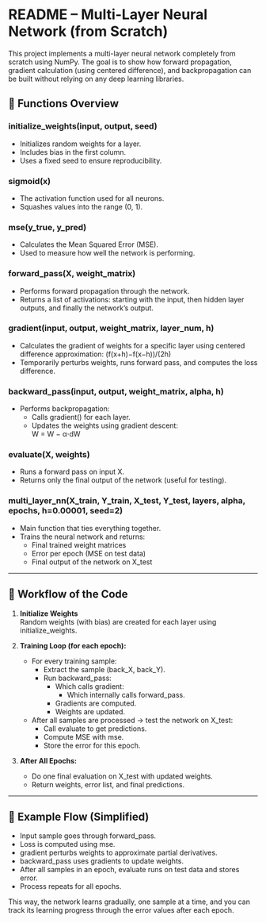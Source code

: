 # README – Multi-Layer Neural Network (from Scratch)

This project implements a multi-layer neural network completely from scratch using NumPy.
The goal is to show how forward propagation, gradient calculation (using centered difference), and backpropagation can be built without relying on any deep learning libraries.

## 🚀 Functions Overview

### initialize_weights(input, output, seed)
- Initializes random weights for a layer.
- Includes bias in the first column.
- Uses a fixed seed to ensure reproducibility.

### sigmoid(x)
- The activation function used for all neurons.
- Squashes values into the range (0, 1).

### mse(y_true, y_pred)
- Calculates the Mean Squared Error (MSE).
- Used to measure how well the network is performing.

### forward_pass(X, weight_matrix)
- Performs forward propagation through the network.
- Returns a list of activations: starting with the input, then hidden layer outputs, and finally the network’s output.

### gradient(input, output, weight_matrix, layer_num, h)
- Calculates the gradient of weights for a specific layer using centered difference approximation:
  (f(x+h)−f(x−h))/(2h)
- Temporarily perturbs weights, runs forward pass, and computes the loss difference.

### backward_pass(input, output, weight_matrix, alpha, h)
- Performs backpropagation:
  - Calls gradient() for each layer.
  - Updates the weights using gradient descent:  
    W = W − α⋅dW

### evaluate(X, weights)
- Runs a forward pass on input X.
- Returns only the final output of the network (useful for testing).

### multi_layer_nn(X_train, Y_train, X_test, Y_test, layers, alpha, epochs, h=0.00001, seed=2)
- Main function that ties everything together.
- Trains the neural network and returns:
  - Final trained weight matrices
  - Error per epoch (MSE on test data)
  - Final output of the network on X_test

---

## 🔄 Workflow of the Code

1. **Initialize Weights**  
   Random weights (with bias) are created for each layer using initialize_weights.

2. **Training Loop (for each epoch):**
   - For every training sample:
     - Extract the sample (back_X, back_Y).
     - Run backward_pass:
       - Which calls gradient:
         - Which internally calls forward_pass.
       - Gradients are computed.
       - Weights are updated.
   - After all samples are processed → test the network on X_test:
     - Call evaluate to get predictions.
     - Compute MSE with mse.
     - Store the error for this epoch.

3. **After All Epochs:**
   - Do one final evaluation on X_test with updated weights.
   - Return weights, error list, and final predictions.

---

## 🧩 Example Flow (Simplified)

- Input sample goes through forward_pass.
- Loss is computed using mse.
- gradient perturbs weights to approximate partial derivatives.
- backward_pass uses gradients to update weights.
- After all samples in an epoch, evaluate runs on test data and stores error.
- Process repeats for all epochs.

This way, the network learns gradually, one sample at a time, and you can track its learning progress through the error values after each epoch.
